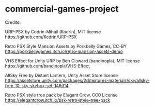 # commercial-games-project

Credits:

URP-PSX by Codrin-Mihail (Kodrin), MIT license
https://github.com/Kodrin/URP-PSX

Retro PSX Style Mansion Assets by Porkbelly Games, CC-BY
https://porkbellygames.itch.io/retro-mansion-assets-demo

VHS Effect for Unity URP by Ben Cloward (bandinopla), MIT license
https://github.com/bandinopla/VHS-Effect

AllSky Free by Distant Lantern, Unity Asset Store license
https://assetstore.unity.com/packages/2d/textures-materials/sky/allsky-free-10-sky-skybox-set-146014

Retro PSX style tree pack by Elegant Crow, CC0 License
https://elegantcrow.itch.io/psx-retro-style-tree-pack

